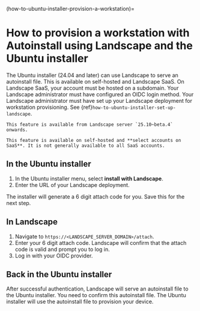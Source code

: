 (how-to-ubuntu-installer-provision-a-workstation)=
# How to provision a workstation with Autoinstall using Landscape and the Ubuntu installer

The Ubuntu installer (24.04 and later) can use Landscape to serve an autoinstall file. This is available on self-hosted and Landscape SaaS. On Landscape SaaS, your account must be hosted on a subdomain. Your Landscape administrator must have configured an OIDC login method. Your Landscape administrator must have set up your Landscape deployment for workstation provisioning. See {ref}`how-to-ubuntu-installer-set-up-landscape`.

```{note}
This feature is available from Landscape server `25.10~beta.4` onwards.
```

```{note}
This feature is available on self-hosted and **select accounts on SaaS**. It is not generally available to all SaaS accounts.
```

## In the Ubuntu installer

1. In the Ubuntu installer menu, select **install with Landscape**.
1. Enter the URL of your Landscape deployment.

The installer will generate a 6 digit attach code for you. Save this for the next step.

## In Landscape

1. Navigate to `https://<LANDSCAPE_SERVER_DOMAIN>/attach`.
2. Enter your 6 digit attach code. Landscape will confirm that the attach code is valid and prompt you to log in.
3. Log in with your OIDC provider.

## Back in the Ubuntu installer

After successful authentication, Landscape will serve an autoinstall file to the Ubuntu installer. You need to confirm this autoinstall file. The Ubuntu installer will use the autoinstall file to provision your device.
